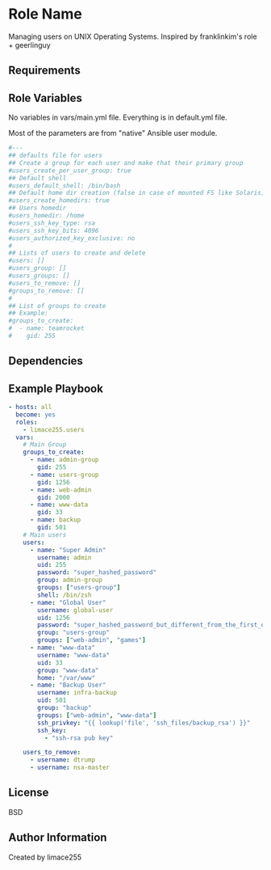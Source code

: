 Role Name
=========

Managing users on UNIX Operating Systems.
Inspired by franklinkim's role + geerlinguy

Requirements
------------

Role Variables
--------------

No variables in vars/main.yml file. Everything is in default.yml file.

Most of the parameters are from "native" Ansible user module.


```yaml
#---
## defaults file for users
## Create a group for each user and make that their primary group
#users_create_per_user_group: true
## Default shell 
#users_default_shell: /bin/bash
## Default home dir creation (false in case of mounted FS like Solaris)
#users_create_homedirs: true
## Users homedir
#users_homedir: /home
#users_ssh_key_type: rsa
#users_ssh_key_bits: 4096
#users_authorized_key_exclusive: no
#
## Lists of users to create and delete
#users: []
#users_group: []
#users_groups: []
#users_to_remove: []
#groups_to_remove: []
#
## List of groups to create
## Example:
#groups_to_create:
#  - name: teamrocket
#    gid: 255
```

Dependencies
------------

Example Playbook
----------------

```yaml
- hosts: all
  become: yes
  roles:
    - limace255.users
  vars:
    # Main Group
    groups_to_create:
      - name: admin-group
        gid: 255
      - name: users-group
        gid: 1256
      - name: web-admin
        gid: 2000
      - name: www-data
        gid: 33
      - name: backup
        gid: 501
    # Main users
    users:
      - name: "Super Admin"
        username: admin
        uid: 255
        password: "super_hashed_password"
        group: admin-group
        groups: ["users-group"]
        shell: /bin/zsh
      - name: "Global User"
        username: global-user
        uid: 1256
        password: "super_hashed_password_but_different_from_the_first_one"
        group: "users-group"
        groups: ["web-admin", "games"]
      - name: "www-data"
        username: "www-data"
        uid: 33
        group: "www-data"
        home: "/var/www" 
      - name: "Backup User"
        username: infra-backup
        uid: 501
        group: "backup"
        groups: ["web-admin", "www-data"]
        ssh_privkey: "{{ lookup('file', 'ssh_files/backup_rsa') }}"
        ssh_key:
          - "ssh-rsa pub key"

    users_to_remove:
      - username: dtrump
      - username: nsa-master
```

License
-------

BSD

Author Information
------------------

Created by limace255 

